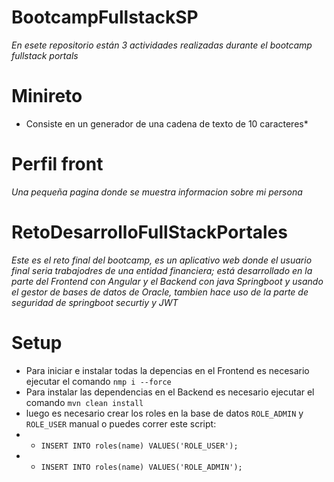 # BootcampFullstackSP

*En esete repositorio están 3 actividades realizadas durante el bootcamp fullstack portals*


# Minireto
* Consiste en un generador de una cadena de texto de 10 caracteres*

# Perfil front
*Una pequeña pagina donde se muestra informacion sobre mi persona*

# RetoDesarrolloFullStackPortales

*Este es el reto final del bootcamp, es un aplicativo web donde el usuario final seria trabajodres de una entidad financiera; está desarrollado en la parte del Frontend con Angular y el Backend con java Springboot y usando el gestor de bases de datos de Oracle, tambien hace uso de la parte de seguridad de springboot securtiy y JWT*

# Setup

 - Para iniciar e instalar todas la depencias en el Frontend es necesario ejecutar el comando `nmp i --force` 
 - Para instalar las dependencias en el Backend es necesario ejecutar el comando `mvn clean install`
 - luego es necesario crear los roles en la base de datos `ROLE_ADMIN` y `ROLE_USER` manual o puedes correr este script: 
 - - `INSERT INTO roles(name) VALUES('ROLE_USER');`
  - - `INSERT INTO roles(name) VALUES('ROLE_ADMIN');`

